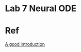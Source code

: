 # Lab 7 Neural ODE

# Ref
[A good introduction](https://uvadlc-notebooks.readthedocs.io/en/latest/tutorial_notebooks/DL2/Dynamical_systems/dynamical_systems_neural_odes.html)
